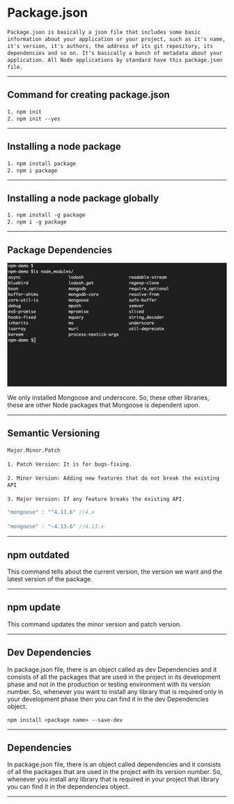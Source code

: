 # Package.json
~~~
Package.json is basically a json file that includes some basic information about your application or your project, such as it's name, it's version, it's authors, the address of its git repository, its dependencies and so on. It's basically a bunch of metadata about your application. All Node applications by standard have this package.json file. 
~~~
---
## Command for creating package.json
~~~
1. npm init
2. npm init --yes
~~~
---

## Installing a node package
~~~
1. npm install package
2. npm i package 
~~~

----

## Installing a node package globally
~~~
1. npm install -g package
2. npm i -g package
~~~

----

## Package Dependencies

![Modules](./assets/images/Modules.png)

We only installed Mongoose and underscore. So, these other libraries, these are other Node packages that Mongoose is dependent upon. 

---

## Semantic Versioning

~~~
Major.Minor.Patch

1. Patch Version: It is for bugs-fixing.

2. Minor Version: Adding new features that do not break the existing API

3. Major Version: If any feature breaks the existing API. 
~~~

```js
"mongoose" : "^4.13.6" //4.x

"mongoose" : "~4.13.6" //4.13.x
```
---
## npm outdated

This command tells about the current version, the version we want and the latest version of the package. 

---
## npm update

This command updates the minor version and patch version. 

---

## Dev Dependencies

In package.json file, there is an object called as dev Dependencies and it consists of all the packages that are used in the project in its development phase and not in the production or testing environment with its version number. So, whenever you want to install any library that is required only in your development phase then you can find it in the dev Dependencies object. 

~~~
npm install <package name> --save-dev
~~~

---

## Dependencies

In package.json file, there is an object called dependencies and it consists of all the packages that are used in the project with its version number. So, whenever you install any library that is required in your project that library you can find it in the dependencies object. 

---